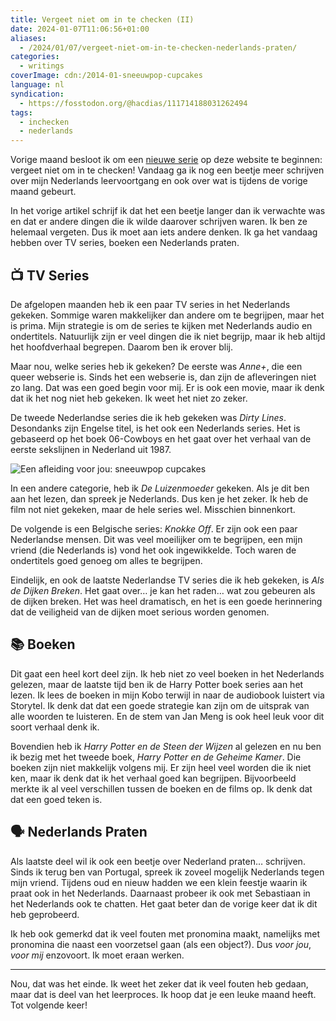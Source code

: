 ```yaml
---
title: Vergeet niet om in te checken (II)
date: 2024-01-07T11:06:56+01:00
aliases:
  - /2024/01/07/vergeet-niet-om-in-te-checken-nederlands-praten/
categories:
  - writings
coverImage: cdn:/2014-01-sneeuwpop-cupcakes
language: nl
syndication:
  - https://fosstodon.org/@hacdias/111714188031262494
tags:
  - inchecken
  - nederlands
---
```


Vorige maand besloot ik om een [nieuwe serie](/2023/12/07/vergeet-niet-om-in-te-checken-het-begin/) op deze website te beginnen: vergeet niet om in te checken! Vandaag ga ik nog een beetje meer schrijven over mijn Nederlands leervoortgang en ook over wat is tijdens de vorige maand gebeurt.

<!--more-->

In het vorige artikel schrijf ik dat het een beetje langer dan ik verwachte was en dat er andere dingen die ik wilde daarover schrijven waren. Ik ben ze helemaal vergeten. Dus ik moet aan iets andere denken. Ik ga het vandaag hebben over TV series, boeken een Nederlands praten.

## 📺 TV Series

De afgelopen maanden heb ik een paar TV series in het Nederlands gekeken. Sommige waren makkelijker dan andere om te begrijpen, maar het is prima. Mijn strategie is om de series te kijken met Nederlands audio en ondertitels. Natuurlijk zijn er veel dingen die ik niet begrijp, maar ik heb altijd het hoofdverhaal begrepen. Daarom ben ik erover blij.

Maar nou, welke series heb ik gekeken? De eerste was *Anne+*, die een queer webserie is. Sinds het een webserie is, dan zijn de afleveringen niet zo lang. Dat was een goed begin voor mij. Er is ook een movie, maar ik denk dat ik het nog niet heb gekeken. Ik weet het niet zo zeker.

De tweede Nederlandse series die ik heb gekeken was *Dirty Lines*. Desondanks zijn Engelse titel, is het ook een Nederlands series. Het is gebaseerd op het boek 06-Cowboys en het gaat over het verhaal van de eerste sekslijnen in Nederland uit 1987.

![Een afleiding voor jou: sneeuwpop cupcakes](cdn:/2014-01-sneeuwpop-cupcakes?class=fw)

In een andere categorie, heb ik *De Luizenmoeder* gekeken. Als je dit ben aan het lezen, dan spreek je Nederlands. Dus ken je het zeker. Ik heb de film not niet gekeken, maar de hele series wel. Misschien binnenkort.

De volgende is een Belgische series: *Knokke Off*. Er zijn ook een paar Nederlandse mensen. Dit was veel moeilijker om te begrijpen, een mijn vriend (die Nederlands is) vond het ook ingewikkelde. Toch waren de ondertitels goed genoeg om alles te begrijpen.

Eindelijk, en ook de laatste Nederlandse TV series die ik heb gekeken, is *Als de Dijken Breken*. Het gaat over… je kan het raden… wat zou gebeuren als de dijken breken. Het was heel dramatisch, en het is een goede herinnering dat de veiligheid van de dijken moet serious worden genomen.

## 📚 Boeken

Dit gaat een heel kort deel zijn. Ik heb niet zo veel boeken in het Nederlands gelezen, maar de laatste tijd ben ik de Harry Potter boek series aan het lezen. Ik lees de boeken in mijn Kobo terwijl in naar de audiobook luistert via Storytel. Ik denk dat dat een goede strategie kan zijn om de uitsprak van alle woorden te luisteren. En de stem van Jan Meng is ook heel leuk voor dit soort verhaal denk ik.

Bovendien heb ik *Harry Potter en de Steen der Wijzen* al gelezen en nu ben ik bezig met het tweede boek, *Harry Potter en de Geheime Kamer*. Die boeken zijn niet makkelijk volgens mij. Er zijn heel veel worden die ik niet ken, maar ik denk dat ik het verhaal goed kan begrijpen. Bijvoorbeeld merkte ik al veel verschillen tussen de boeken en de films op. Ik denk dat dat een goed teken is.

## 🗣️ Nederlands Praten

Als laatste deel wil ik ook een beetje over Nederland praten… schrijven. Sinds ik terug ben van Portugal, spreek ik zoveel mogelijk Nederlands tegen mijn vriend. Tijdens oud en nieuw hadden we een klein feestje waarin ik praat ook in het Nederlands. Daarnaast probeer ik ook met Sebastiaan in het Nederlands ook te chatten. Het gaat beter dan de vorige keer dat ik dit heb geprobeerd.

Ik heb ook gemerkd dat ik veel fouten met pronomina maakt, namelijks met pronomina die naast een voorzetsel gaan (als een object?). Dus *voor jou*, *voor mij* enzovoort. Ik moet eraan werken.

---

Nou, dat was het einde. Ik weet het zeker dat ik veel fouten heb gedaan, maar dat is deel van het leerproces. Ik hoop dat je een leuke maand heeft. Tot volgende keer!
